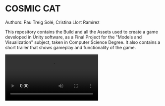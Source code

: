 # COSMIC CAT
Authors: Pau Treig Solé, Cristina Llort Ramírez

This repository contains the Build and all the Assets used to create a game developed in Unity software, as a Final Project for the "Models and Visualization" subject, taken in Computer Science Degree.
It also contains a short trailer that shows gameplay and functionality of the game.

![](master/GameplayCosmicCat.mp4)
